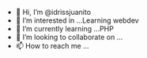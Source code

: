 - 👋 Hi, I’m @idrissjuanito
- 👀 I’m interested in ...Learning webdev
- 🌱 I’m currently learning ...PHP
- 💞️ I’m looking to collaborate on ...
- 📫 How to reach me ...

<!---
idrissjuanito/idrissjuanito is a ✨ special ✨ repository because its `README.md` (this file) appears on your GitHub profile.
You can click the Preview link to take a look at your changes.
--->
